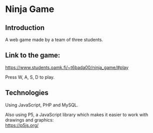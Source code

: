 # Ninja Game

## Introduction 
A web game made by a team of three students.

## Link to the game: 
https://www.students.oamk.fi/~t6bada00/ninja_game/#play

Press W, A, S, D to play.

## Technologies
Using JavaScript, PHP and MySQL. 

Also using P5, a JavaScript library which makes it easier to work with drawings and graphics:  
https://p5js.org/
